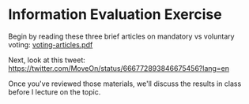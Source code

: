 # Information Evaluation Exercise

Begin by reading these three brief articles on mandatory vs voluntary voting: [voting-articles.pdf](https://lawleyfall2018.github.io/110-fall2018/exercises/infoEvalExercise/voting-articles.pdf)

Next, look at this tweet: https://twitter.com/MoveOn/status/666772893846675456?lang=en

Once you've reviewed those materials,  we'll discuss the results in class before I lecture on the topic. 
